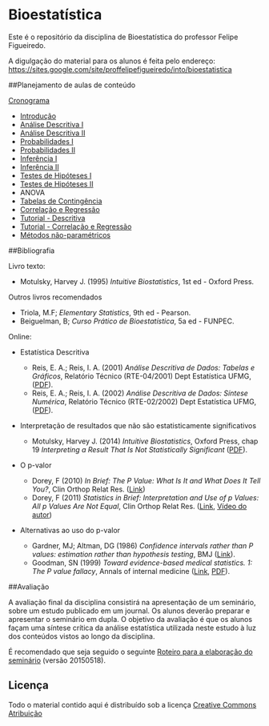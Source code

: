 # Bioestatística

Este é o repositório da disciplina de Bioestatística do professor Felipe Figueiredo.

A digulgação do material para os alunos é feita pelo endereço: https://sites.google.com/site/proffelipefigueiredo/into/bioestatistica

##Planejamento de aulas de conteúdo

[Cronograma][]

- [Introdução][]
- [Análise Descritiva I][]
- [Análise Descritiva II][]
- [Probabilidades I][]
- [Probabilidades II][]
- [Inferência I][]
- [Inferência II][]
- [Testes de Hipóteses I][]
- [Testes de Hipóteses II][]
- ANOVA
- [Tabelas de Contingência][]
- [Correlação e Regressão][]
- [Tutorial - Descritiva][]
- [Tutorial - Correlação e Regressão][]
- [Métodos não-paramétricos][]

[Cronograma]: https://docs.google.com/document/d/1xb7Yqxae8sbbbkPYjg5ZGhxJ8NFfxOURBISeWVHkjUE
[Introdução]: Aulas/BE-Intro_4em1.pdf
[Análise Descritiva I]: Aulas/BE-Descritiva_I_4em1.pdf
[Análise Descritiva II]: Aulas/BE-Descritiva_II_4em1.pdf
[Probabilidades I]: Aulas/BE-Prob_I_Basica_4em1.pdf
[Probabilidades II]: Aulas/BE-Prob_II_Distrib_4em1.pdf
[Inferência I]: Aulas/BE-Inferencia_I_4em1.pdf
[Inferência II]: Aulas/BE-Inferencia_II_4em1.pdf
[Testes de Hipóteses I]: Aulas/BE-TesteHipotese_I_4em1.pdf
[Testes de Hipóteses II]: Aulas/BE-TesteHipotese_II_4em1.pdf
[Tabelas de Contingência]: Aulas/BE-Associacao_I_4em1.pdf
[Correlação e Regressão]: Aulas/BE-Associacao_II_4em1.pdf
[Tutorial - Descritiva]: Aulas/BE-Pratica_Descritiva_4em1.pdf
[Tutorial - Correlação e Regressão]: Aulas/BE-Pratica_Associacao_4em1.pdf
[Métodos não-paramétricos]: Aulas/BE-Nao_Param_4em1.pdf


##Bibliografia

Livro texto:

* Motulsky, Harvey J. (1995) *Intuitive Biostatistics*, 1st ed - Oxford Press.

Outros livros recomendados

- Triola, M.F; *Elementary Statistics*, 9th ed - Pearson.
- Beiguelman, B; *Curso Prático de Bioestatística*, 5a ed - FUNPEC.

Online:

- Estatística Descritiva
	- Reis, E. A.; Reis, I. A. (2001) *Análise Descritiva de Dados: Tabelas e Gráficos*, Relatório Técnico (RTE-04/2001) Dept Estatística UFMG, ([PDF][ufmg-desc-tab]).
	- Reis, E. A.; Reis, I. A. (2002) *Análise Descritiva de Dados: Síntese Numérica*, Relatório Técnico (RTE-02/2002) Dept Estatística UFMG, ([PDF][ufmg-desc-num]).

- Interpretação de resultados que não são estatisticamente significativos
	 - Motulsky, Harvey J. (2014) *Intuitive Biostatistics*, Oxford Press, chap 19 *Interpreting a Result That Is Not Statistically Significant* ([PDF][motulsky-ch19]).

- O p-valor
  - Dorey, F (2010) *In Brief: The P Value: What Is It and What Does It Tell You?*, Clin Orthop Relat Res. ([Link][dorey2010])
  - Dorey, F (2011) *Statistics in Brief: Interpretation and Use of p Values: All p Values Are Not Equal*, Clin Orthop Relat Res. ([Link][dorey2011], [Vídeo do autor][dorey2011-vid])

- Alternativas ao uso do p-valor
  - Gardner, MJ; Altman, DG (1986) *Confidence intervals rather than P values: estimation rather than hypothesis testing*, BMJ ([Link][gardner1986]).
  - Goodman, SN (1999) *Toward evidence-based medical statistics. 1: The P value fallacy*, Annals of internal medicine ([Link][goodman1999], [PDF][goodman1999-pdf]).

[ufmg-desc-tab]: http://www.est.ufmg.br/portal/arquivos/rts/rte0104.pdf
[ufmg-desc-num]: http://www.est.ufmg.br/portal/arquivos/rts/rte0202.pdf
[motulsky-ch19]: http://intuitivebiostatistics.squarespace.com/storage/Chapter%2019%20Intuitive%20Biostatistics%20OUP.pdf
[dorey2010]: http://www.ncbi.nlm.nih.gov/pmc/articles/PMC2895822/
[dorey2011]: http://www.ncbi.nlm.nih.gov/pmc/articles/PMC3183182/
[dorey2011-vid]: http://www.ncbi.nlm.nih.gov/pmc/articles/PMC3183182/bin/11999_2011_2053_MOESM1_ESM.mp4
[gardner1986]: http://www.bmj.com/content/292/6522/746.short
[goodman1999]: http://annals.org/article.aspx?articleid=712762
[goodman1999-pdf]: http://www.perfendo.org/docs/bayesprobability/5.3_goodmanannintmed99all.pdf

##Avaliação

A avaliação final da disciplina consistirá na apresentação de um seminário, sobre um estudo publicado em um journal. Os alunos deverão preparar e apresentar o  seminário em dupla. O objetivo da avaliação é que os alunos façam uma síntese crítica da análise estatística utilizada neste estudo à luz dos conteúdos vistos ao longo da disciplina.

É recomendado que seja seguido o seguinte [Roteiro para a elaboração do seminário][] (versão 20150518).

[Roteiro para a elaboração do seminário]: Trabalhos/BE-Roteiro-Apresentacao-Seminario.pdf

## Licença
Todo o material contido aqui é distribuído sob a licença [Creative Commons Atribuição](http://creativecommons.org/licenses/by/4.0/deed.pt_BR)

